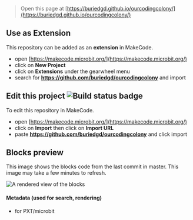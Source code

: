 
> Open this page at [https://buriedgd.github.io/ourcodingcolony/](https://buriedgd.github.io/ourcodingcolony/)

## Use as Extension

This repository can be added as an **extension** in MakeCode.

* open [https://makecode.microbit.org/](https://makecode.microbit.org/)
* click on **New Project**
* click on **Extensions** under the gearwheel menu
* search for **https://github.com/buriedgd/ourcodingcolony** and import

## Edit this project ![Build status badge](https://github.com/buriedgd/ourcodingcolony/workflows/MakeCode/badge.svg)

To edit this repository in MakeCode.

* open [https://makecode.microbit.org/](https://makecode.microbit.org/)
* click on **Import** then click on **Import URL**
* paste **https://github.com/buriedgd/ourcodingcolony** and click import

## Blocks preview

This image shows the blocks code from the last commit in master.
This image may take a few minutes to refresh.

![A rendered view of the blocks](https://github.com/buriedgd/ourcodingcolony/raw/master/.github/makecode/blocks.png)

#### Metadata (used for search, rendering)

* for PXT/microbit
<script src="https://makecode.com/gh-pages-embed.js"></script><script>makeCodeRender("{{ site.makecode.home_url }}", "{{ site.github.owner_name }}/{{ site.github.repository_name }}");</script>
